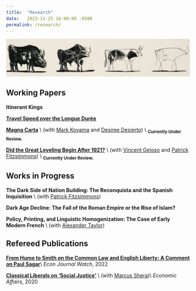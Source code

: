 ```yaml
---
title:  "Research"
date:   2023-11-25 16:00:00 -0500
permalink: /research/
---
```


![Picasso](/assets/images/\bulls.png)

## Working Papers

**Itinerant Kings**

**[Travel Speed over the Longue Durée](https://papers.ssrn.com/sol3/papers.cfm?abstract_id=4635304)**

**[Magna Carta](https://papers.ssrn.com/sol3/papers.cfm?abstract_id=4503918)** \\
(with [Mark Koyama](https://mason.gmu.edu/~mkoyama2/About.html) and [Desiree Desierto](https://desireedesierto.com)) \\
<sub> **Currently Under Review.**

**[Did the Great Leveling Begin After 1921?](https://papers.ssrn.com/sol3/papers.cfm?abstract_id=4579359)** \\
(with [Vincent Geloso](https://vincentgeloso.com) and [Patrick Fitzsimmons](https://www.patrubenfitz.com)) \\
<sub>**Currently Under Review.**


## Works in Progress

**The Dark Side of Nation Building: The Reconquista and the Spanish Inquisition** \\
(with [Patrick Fitzsimmons](https://www.patrubenfitz.com))

**Dark Age Decline: The Fall of the Roman Empire or the Rise of Islam?**

**Policy, Printing, and Linguistic Homogenization: The Case of Early Modern French** \\
(with [Alexander Taylor](https://alexntaylor.github.io))

## Refereed Publications

**[From Hume to Smith on the Common Law and English Liberty: A Comment on Paul Sagar](https://econjwatch.org/articles/from-hume-to-smith-on-the-common-law-and-english-liberty-a-comment-on-paul-sagar)**\\
*Econ Journal Watch*, 2022

**[Classical Liberals on ‘Social Justice’](https://onlinelibrary.wiley.com/doi/abs/10.1111/ecaf.12428)** \\
(with [Marcus Shera](https://theeconplayground.com))\\
*Economic Affairs*, 2020
